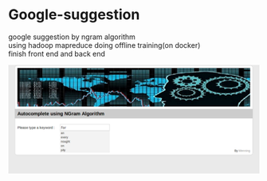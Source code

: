 # Google-suggestion  
google suggestion by ngram algorithm  
using hadoop mapreduce doing offline training(on docker)  
finish front end and back end  

![image](http://github.com/zhedoubushishi/Google-suggestion/raw/master/1.png)
